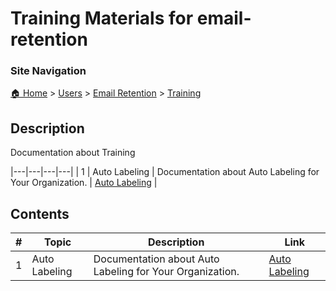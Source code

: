 <!-- description: Documentation about Training -->
# Training Materials for email-retention

### Site Navigation
[🏠 Home](../../../README.md) > [Users](../../README.md) > [Email Retention](../README.md) > [Training](README.md)

## Description
Documentation about Training

|---|---|---|---|
| 1 | Auto Labeling | Documentation about Auto Labeling for Your Organization. | [Auto Labeling](auto-labeling.md) |

## Contents

| **#** | **Topic** | **Description** | **Link** |
|---|---|---|---|
| 1 | Auto Labeling | Documentation about Auto Labeling for Your Organization. | [Auto Labeling](auto-labeling.md) |